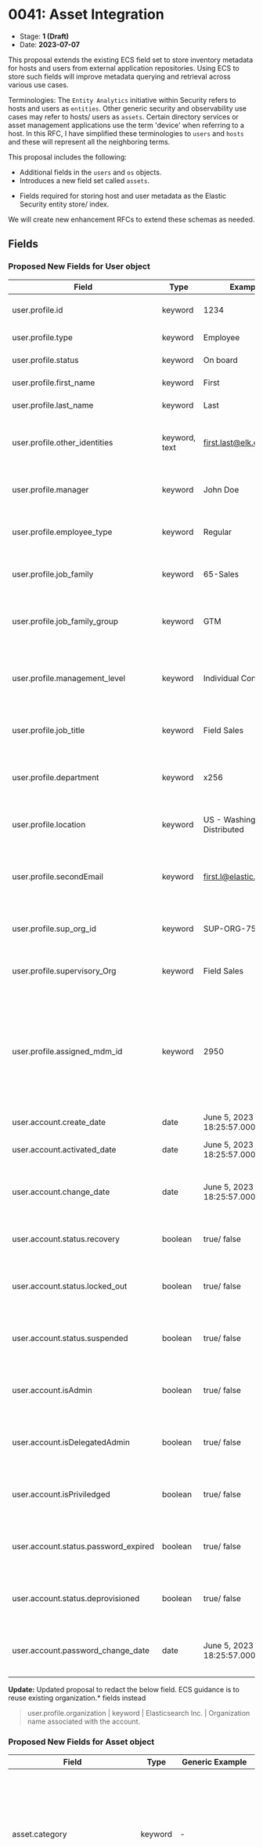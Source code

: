 # 0041: Asset Integration
<!-- Leave this ID at 0000. The ECS team will assign a unique, contiguous RFC number upon merging the initial stage of this RFC. -->

- Stage: **1 (Draft)** <!-- Update to reflect target stage. See https://elastic.github.io/ecs/stages.html -->
- Date: **2023-07-07** <!-- The ECS team sets this date at merge time. This is the date of the latest stage advancement. -->

<!--
As you work on your RFC, use the "Stage N" comments to guide you in what you should focus on, for the stage you're targeting.
Feel free to remove these comments as you go along.
-->

<!--
Stage 0: Provide a high level summary of the premise of these changes. Briefly describe the nature, purpose, and impact of the changes. ~2-5 sentences.
-->

<!--
Stage 1: If the changes include field additions or modifications, please create a folder titled as the RFC number under rfcs/text/. This will be where proposed schema changes as standalone YAML files or extended example mappings and larger source documents will go as the RFC is iterated upon.
-->

This proposal extends the existing ECS field set to store inventory metadata for hosts and users from external application repositories. Using ECS to store such fields will improve metadata querying and retrieval across various use cases.

Terminologies:
The `Entity Analytics` initiative within Security refers to hosts and users as `entities`. Other generic security and observability use cases may refer to hosts/ users as `assets`. Certain directory services or asset management applications use the term 'device' when referring to a host.  In this RFC, I have simplified these terminologies to `users` and `hosts` and these will represent all the neighboring terms.

This proposal includes the following:
* Additional fields in the `users` and `os` objects.
* Introduces a new field set called `assets`.
<!-- * Additional fields in the `host` object --->
* Fields required for storing host and user metadata as the Elastic Security entity store/ index. 

We will create new enhancement RFCs to extend these schemas as needed.

<!--
Stage X: Provide a brief explanation of why the proposal is being marked as abandoned. This is useful context for anyone revisiting this proposal or considering similar changes later on.
-->

## Fields

<!--
Stage 1: Describe at a high level how this change affects fields. Include new or updated yml field definitions for all of the essential fields in this draft. While not exhaustive, the fields documented here should be comprehensive enough to deeply evaluate the technical considerations of this change. The goal here is to validate the technical details for all essential fields and to provide a basis for adding experimental field definitions to the schema. Use GitHub code blocks with yml syntax formatting, and add them to the corresponding RFC folder.
-->

### Proposed New Fields for User object

Field | Type | Example | Description
--- | --- | --- | ---
user.profile.id	| keyword	| 1234	| User ID from the identity datasource.
user.profile.type	| keyword	| Employee	| Type of user account.
user.profile.status	| keyword |	On board	| Status of the user account.
user.profile.first_name	| keyword |	First	| First Name of the User.
user.profile.last_name	| keyword |	Last	| Last Name of the user.
user.profile.other_identities	| keyword, text |	first.last@elk.elastic.co	| Array of additional user identities (usually email addresses).
user.profile.manager	| keyword |	John Doe	| Assigned Manager for the user account.
user.profile.employee_type	| keyword |	Regular | Further classification type for the user account.
user.profile.job_family	| keyword |	65-Sales	| Job family associated with the user account.
user.profile.job_family_group	| keyword |	GTM	| Job family group associated with the user account.
user.profile.management_level	| keyword |	Individual Contributor	| If the user account is identified as a Manager or Individual contributor.
user.profile.job_title	| keyword |	Field Sales	| Job title assigned to the user account.
user.profile.department	| keyword |	x256	| Department name associated with the user account.
user.profile.location	| keyword |	US - Washington - Distributed	| Assigned location for the user account.
user.profile.secondEmail	| keyword |	first.l@elastic.co	| Additional email addresses associated with the user account.
user.profile.sup_org_id	| keyword |	SUP-ORG-75	| Primary organization ID for the user account.
user.profile.supervisory_Org	| keyword |	Field Sales	| Primary organization name for the user account.
user.profile.assigned_mdm_id	| keyword |	2950	| The primary host identifier (usually `asset.id` value) assigned to the user. This field acts as a correlation identifier for the host event document.
user.account.create_date	| date |	June 5, 2023 @ 18:25:57.000	| Date account was created.
user.account.activated_date	| date |	June 5, 2023 @ 18:25:57.000	| Date account was activated.
user.account.change_date	| date |	June 5, 2023 @ 18:25:57.000	| Date user account record was last updated at source
user.account.status.recovery	| boolean |	true/ false	| A flag indicating if account is in recovery
user.account.status.locked_out	| boolean |	true/ false	| A flag indicating if account is currently locked out
user.account.status.suspended	| boolean |	true/ false	| A flag indicating if account has been suspended
user.account.isAdmin	| boolean |	true/ false	| A flag indicating if account is an Admin account
user.account.isDelegatedAdmin	| boolean |	true/ false	| A flag indicating if account has Delegated Admin rights
user.account.isPriviledged	| boolean |	true/ false	| A flag indicating if account is a Privileged account
user.account.status.password_expired	| boolean |	true/ false	| A flag indicating if account password has expired.
user.account.status.deprovisioned	| boolean |	true/ false	| A flag indicating if account has been deprovisioned
user.account.password_change_date	| date |	June 5, 2023 @ 18:25:57.000	| Last date/time when account password was updated

**Update:**
Updated proposal to redact the below field. ECS guidance is to reuse existing organization.* fields instead 

> user.profile.organization	| keyword |	Elasticsearch Inc.	| Organization name associated with the account.

### Proposed New Fields for Asset object

Field | Type | Generic Example |	User Entity Example | Host Entity Example | Description
--- | --- | --- | --- | --- | ---
asset.category	| keyword |	-	        | Null	                | hardware	                | A further classification of the asset type beyond event.category. For example, for host assets {hardware, virtual, container, node}. For user assets {NULL ?}
asset.type	    | keyword |	-	        | Null	                | workstation	            | A sub classification of asset. For host assets {workstation, S3, Compute}. For user assets {NULL?}.
asset.id	    | keyword |	-	        | 00uhs72c27s6PiK7x1t7	| 2950	                    | A unique ID for the asset. For inventory integrations, it's the id generated from inventory data source.
asset.name	    | keyword |	-	        | Sourin Paul	        | Sourin Paul Macbook Pro	| A common name for the asset.
asset.vendor	| keyword |	-           |	-	                | Apple	                    | Used primarily for 'Host' entities, the vendor name or brand associated with the asset.
asset.product	| keyword |	-           |	-	                | MacBook Pro	            | Used primarily for 'Host' entities, the product name associated with the asset.
asset.model	    | keyword |	-           |	-	                |TBD	                    | Used primarily for 'Host' entities, the model name or number associated with this asset.
asset.version	| keyword |	-           |	-	                | TBD	                    | Used primarily for 'Host' entities, the version or year associated with the asset.
asset.owner	    | keyword |	-           |	-	                | sourin.paul@elastic.co	| The primary user entity identifier (usually an email address) who owns the 'Host' asset.
asset.priority	| keyword |	Priority 1	| -                     | -                         | A priority classification for the asset obtained from outside the solution, such as from some external CMDB or Directory service.
asset.criticality	| keyword |	Critical	| - | -                                         | A criticality classification obtained from outside the solution, such as from some external CMDB or Directory service.
asset.business_unit	| keyword |	Analyst Experience	| - | -                                 | Business Unit associated with the asset (user or host).
asset.costCenter	| keyword |	Security - Protections | - | -                              | Cost Center associated with the asset (user or host).
asset.cost_center_hierarchy	| keyword |	Engineering	 | - | -                                | Additional cost center information associated with the asset (user or host).
asset.status	    | keyword         |	ACTIVE      | - | -                                 | Current status of the asset in the inventory datasource.
asset.last_status_change_date	| date |	June 5, 2023 @ 18:25:57.000	| - | -             | The most recent date/time when the asset.status was updated.
asset.create_date	            | date |	June 5, 2023 @ 18:25:57.001	| - | -             | For users, it's the hire date. For other assets, it's the in-service date.
asset.end_date	                | date |	June 5, 2023 @ 18:25:57.002	| - | -             | For users, it's the termination date; for other assets, it's the out-of-service date.
asset.first_seen	            | date |	June 5, 2023 @ 18:25:57.003	| - | -             | The first date/time the directory service or the security solution observed this asset.
asset.last_seen	                | date |	June 5, 2023 @ 18:25:57.004	| - | -             | The most recent date/time the directory service or the security solution observed this asset.
asset.last_updated	            | date |	June 5, 2023 @ 18:25:57.005	| - | -             | The most recent date/time this asset was updated in directory services.
asset.serial_number	            | keyword	| C02FG1G1MD6T	| - | -             |		Serial number of the asset.
asset.tags	                    | keyword	  | watch, mdmaccess		| - | -             |	Tags assigned at the MDM.
asset.assigned_users	          | keyword	  | user1@email.com, user2@email.com		| - | -             |	List of user ids (usually email addresses) assigned to the asset. The value from the `asset.owner` field should always be included.
asset.assigned_users_are_admin	| boolean	  | TRUE	| - | -             |		Flag to identify if the assigned users have admin privileges.
asset.is_managed	              | boolean	  | TRUE			| - | -             | If asset is managed by the organization.
asset.last_enrolled_date	      | date	    | June 5, 2023 @ 18:25:57.005		| - | -             |	The most recent date/time the asset checked in with MDM.
asset.data_classification	      | keyword	  | restricted		| - | -             |	Data classification tier for the asset.
asset.installed_extensions 	| keyword	  | Nested objects	  | List of installed extensions along with their metadata
asset.installed_applications	| keyword	    | Nested objects	  | List of installed applications along with their metadata

#### Nesting of existing risk.* fields under asset object

We have a set of risk.* fields in ECS. A quick reference to past risk.* RFCs:

* [Initial Risk RFC](https://github.com/elastic/ecs/blob/main/rfcs/text/0031-risk-fields.md)
* [Risk Score Extenstions](https://github.com/elastic/ecs/pull/2236)

These risk.* fields can be further nested under the asset.*

### Proposed New Fields for os.* object
Field | Type | Example | Description
--- | --- | --- | ---
os.build	| keyword		| 22F66   | Host OS Build information



<!--
Stage 2: Add or update all remaining field definitions. The list should now be exhaustive. The goal here is to validate the technical details of all remaining fields and to provide a basis for releasing these field definitions as beta in the schema. Use GitHub code blocks with yml syntax formatting, and add them to the corresponding RFC folder.
-->

## Usage

<!--
Stage 1: Describe at a high-level how these field changes will be used in practice. Real world examples are encouraged. The goal here is to understand how people would leverage these fields to gain insights or solve problems. ~1-3 paragraphs.
-->

* As part of Entity Analytics, we are ingesting metadata about Users and from various external vendor applications. We are storing all ingested metadata in Elasticsearch. After we map these fields to ECS, we will enrich these ingested events for risk-scoring scenarios (e.g., context enrichments) and detecting advanced analytics (UEBA) use cases.

### Example of Hosts and Users stored in ES

* This schema will persist `Observed` (queried) entities from the ingested security log dataset in an Entity store. This entity store can be further extended to meet broader Asset Management needs.

* Additional enrichment use cases for existing prebuilt detection rules will leverage these ECS fields.




## Source data

<!--
Stage 1: Provide a high-level description of example sources of data. This does not yet need to be a concrete example of a source document, but instead can simply describe a potential source (e.g. nginx access log). This will ultimately be fleshed out to include literal source examples in a future stage. The goal here is to identify practical sources for these fields in the real world. ~1-3 sentences or unordered list.
-->

There are many sources of asset inventory repositories. In the mid-term, we are planning to ingest data from the following application providers:

### User (Identity) repository sources:
* Azure Active Directory
* Active Directory DS
* Okta
* Workday
* GSuite
* GitHub

### Host repository sources:
* Azure Active Directory
* Jamf
* Active Directory DS
* MS Intune
* ServiceNow Asset CMDB

### Examples of source data:

#### Subset of User fields from Okta:

```json
{
  "@timestamp": "2023-07-04T09:57:19.786056-05:00",
  "event": {
    "action": "user-discovered"
  },
  "okta": {
    "id": "userid",
    "status": "RECOVERY",
    "created": "2023-06-02T09:33:00.189752+09:30",
    "activated": "0001-01-01T00:00:00Z",
    "statusChanged": "2023-06-02T09:33:00.189752+09:30",
    "lastLogin": "2023-06-02T09:33:00.189752+09:30",
    "lastUpdated": "2023-06-02T09:33:00.189753+09:30",
    "passwordChanged": "2023-06-02T09:33:00.189753+09:30",
    "type": {
      "id": "typeid"
    },
    "profile": {
      "login": "name.surname@example.com",
      "email": "name.surname@example.com",
      "firstName": "name",
      "lastName": "surname"
    },
    "credentials": {
      "password": {},
      "provider": {
        "type": "OKTA",
        "name": "OKTA"
      }
    },
    "_links": {
      "self": {
        "href": "https://localhost/api/v1/users/userid"
      }
    }
  },
  "user": {
    "id": "userid"
  },
  "labels": {
    "identity_source": "okta-1"
  }
}
```

<!--
Stage 2: Included a real world example source document. Ideally this example comes from the source(s) identified in stage 1. If not, it should replace them. The goal here is to validate the utility of these field changes in the context of a real world example. Format with the source name as a ### header and the example document in a GitHub code block with json formatting, or if on the larger side, add them to the corresponding RFC folder.
-->


<!--
Stage 3: Add more real world example source documents so we have at least 2 total, but ideally 3. Format as described in stage 2.
-->

### Examples of Real-world mapping: 

#### Mapping User object from Okta into ECS (partial):
```yml
description: Pipeline for processing User logs.
processors:
  - set:
      field: ecs.version
      tag: set_ecs_version
      value: 8.8.0
  - set:
      field: event.kind
      tag: set_event_kind
      value: asset
  - set:
      field: event.category
      tag: set_event_category
      value: ['iam']
  - set:
      field: event.type
      tag: set_event_type
      value: ['user','info']
  - rename:
      field: okta.id
      target_field: entityanalytics_okta.user.id
      tag: rename_user_id
      ignore_missing: true
  - append:
      field: related.user
      value: '{{{entityanalytics_okta.user.id}}}'
      tag: append_user_id_into_related_user
      allow_duplicates: false
      if: ctx.entityanalytics_okta?.user?.id != null
  - script:
      lang: painless
      description: Set User Account Status properties.
      tag: painless_set_user_account_status
      if: ctx.okta?.status != null
      source: |-
        if (ctx.user == null) {
          ctx.user = new HashMap();
        }
        if (ctx.user.account == null) {
          ctx.user.account = new HashMap();
        }
        if (ctx.user.account.status == null) {
          ctx.user.account.status = new HashMap();
        }
        ctx.user.account.status.put('recovery', false);
        ctx.user.account.status.put('locked_out', false);
        ctx.user.account.status.put('suspended', false);
        ctx.user.account.status.put('password_expired', false);
        ctx.user.account.status.put('deprovisioned', false);
        def status = ctx.okta.status.toLowerCase();
        if (['recovery', 'locked_out', 'suspended', 'password_expired', 'deprovisioned'].contains(status)) {
          ctx.user.account.status[status] = true;
        }
      on_failure:
        - append:
            field: error.message
            value: 'Processor {{{_ingest.on_failure_processor_type}}} with tag {{{_ingest.on_failure_processor_tag}}} in pipeline {{{_ingest.pipeline}}} failed with message: {{{_ingest.on_failure_message}}}'
  - rename:
      field: okta.status
      target_field: entityanalytics_okta.user.status
      tag: rename_user_status
      ignore_missing: true
  - set:
      field: asset.status
      copy_from: entityanalytics_okta.user.status
      tag: set_asset_status
      ignore_empty_value: true
  - set:
      field: user.profile.status
      copy_from: entityanalytics_okta.user.status
      tag: set_user_profile_status
      ignore_empty_value: true
  - date:
      field: okta.created
      target_field: entityanalytics_okta.user.created
      tag: date_user_created
      formats:
        - ISO8601
      if: ctx.okta?.created != null && ctx.okta.created != ''
      on_failure:
        - remove:
            field: okta.created
        - append:
            field: error.message
            value: 'Processor {{{_ingest.on_failure_processor_type}}} with tag {{{_ingest.on_failure_processor_tag}}} in pipeline {{{_ingest.pipeline}}} failed with message: {{{_ingest.on_failure_message}}}'
  - set:
      field: user.account.create_date
      copy_from: entityanalytics_okta.user.created
      tag: set_user_account_create_date
      ignore_empty_value: true
  - set:
      field: asset.create_date
      copy_from: entityanalytics_okta.user.created
      tag: set_asset_create_date
      ignore_empty_value: true
  - date:
      field: okta.activated
      target_field: entityanalytics_okta.user.activated
      tag: date_user_activated
      formats:
        - ISO8601
      if: ctx.okta?.activated != null && ctx.okta.activated != ''
      on_failure:
        - remove:
            field: okta.activated
        - append:
            field: error.message
            value: 'Processor {{{_ingest.on_failure_processor_type}}} with tag {{{_ingest.on_failure_processor_tag}}} in pipeline {{{_ingest.pipeline}}} failed with message: {{{_ingest.on_failure_message}}}'
  - set:
      field: user.account.activated_date
      copy_from: entityanalytics_okta.user.activated
      tag: set_user_account_activated_date
      ignore_empty_value: true
  - date:
      field: okta.statusChanged
      target_field: entityanalytics_okta.user.status_changed
      tag: date_user_status_changed
      formats:
        - ISO8601
      if: ctx.okta?.statusChanged != null && ctx.okta.statusChanged != ''
      on_failure:
        - remove:
            field: okta.statusChanged
        - append:
            field: error.message
            value: 'Processor {{{_ingest.on_failure_processor_type}}} with tag {{{_ingest.on_failure_processor_tag}}} in pipeline {{{_ingest.pipeline}}} failed with message: {{{_ingest.on_failure_message}}}'
  - set:
      field: user.account.change_date
      copy_from: entityanalytics_okta.user.status_changed
      tag: set_user_account_change_date
      ignore_empty_value: true
  - set:
      field: asset.last_status_change_date
      copy_from: entityanalytics_okta.user.status_changed
      tag: set_asset_last_status_change_date
      ignore_empty_value: true
  - date:
      field: okta.lastLogin
      target_field: entityanalytics_okta.user.last_login
      tag: date_user_last_login
      formats:
        - ISO8601
      if: ctx.okta?.lastLogin != null && ctx.okta.lastLogin != ''
      on_failure:
        - remove:
            field: okta.lastLogin
        - append:
            field: error.message
            value: 'Processor {{{_ingest.on_failure_processor_type}}} with tag {{{_ingest.on_failure_processor_tag}}} in pipeline {{{_ingest.pipeline}}} failed with message: {{{_ingest.on_failure_message}}}'
  - set:
      field: asset.last_seen
      copy_from: entityanalytics_okta.user.last_login
      tag: set_asset_last_seen
      ignore_empty_value: true
  - date:
      field: okta.lastUpdated
      target_field: entityanalytics_okta.user.last_updated
      tag: date_user_last_updated
      formats:
        - ISO8601
      if: ctx.okta?.lastUpdated != null && ctx.okta.lastUpdated != ''
      on_failure:
        - remove:
            field: okta.lastUpdated
        - append:
            field: error.message
            value: 'Processor {{{_ingest.on_failure_processor_type}}} with tag {{{_ingest.on_failure_processor_tag}}} in pipeline {{{_ingest.pipeline}}} failed with message: {{{_ingest.on_failure_message}}}'
  - set:
      field: asset.last_updated
      copy_from: entityanalytics_okta.user.last_updated
      tag: set_asset_last_seen
      ignore_empty_value: true
  - date:
      field: okta.passwordChanged
      target_field: entityanalytics_okta.user.password_changed
      tag: date_user_password_changed
      formats:
        - ISO8601
      if: ctx.okta?.passwordChanged != null && ctx.okta.passwordChanged != ''
      on_failure:
        - remove:
            field: okta.passwordChanged
        - append:
            field: error.message
            value: 'Processor {{{_ingest.on_failure_processor_type}}} with tag {{{_ingest.on_failure_processor_tag}}} in pipeline {{{_ingest.pipeline}}} failed with message: {{{_ingest.on_failure_message}}}'
  - set:
      field: user.account.password_change_date
      copy_from: entityanalytics_okta.user.password_changed
      tag: set_user_account_password_change_date
      ignore_empty_value: true
  - rename:
      field: okta.type
      target_field: entityanalytics_okta.user.type
      tag: rename_user_type
      ignore_missing: true
  - rename:
      field: okta.transitioningToStatus
      target_field: entityanalytics_okta.user.transitioning_to_status
      tag: user_transitioning_to_status
      ignore_missing: true
  - rename:
      field: okta.profile.login
      target_field: entityanalytics_okta.user.profile.login
      tag: rename_user_profile_login
      ignore_missing: true
  - append:
      field: related.user
      value: '{{{entityanalytics_okta.user.profile.login}}}'
      tag: append_user_profile_login_into_related_user
      allow_duplicates: false
      if: ctx.entityanalytics_okta?.user?.profile?.login != null
  - set:
      field: user.name
      copy_from: entityanalytics_okta.user.profile.login
      tag: set_user_name
      ignore_empty_value: true
  - rename:
      field: okta.profile.email
      target_field: entityanalytics_okta.user.profile.email
      tag: rename_user_profile_email
      ignore_missing: true
  - set:
      field: user.email
      copy_from: entityanalytics_okta.user.profile.email
      tag: set_user_email
      ignore_empty_value: true
  - append:
      field: related.user
      value: '{{{entityanalytics_okta.user.profile.email}}}'
      tag: append_user_profile_email_into_related_user
      allow_duplicates: false
      if: ctx.entityanalytics_okta?.user?.profile?.email != null
  - rename:
      field: okta.profile.secondEmail
      target_field: entityanalytics_okta.user.profile.second_email
      tag: rename_user_profile_second_email
      ignore_missing: true
  - append:
      field: related.user
      value: '{{{entityanalytics_okta.user.profile.second_email}}}'
      tag: append_user_profile_second_email_into_related_user
      allow_duplicates: false
      if: ctx.entityanalytics_okta?.user?.profile?.second_email != null
  - set:
      field: user.profile.other_identities
      copy_from: entityanalytics_okta.user.profile.second_email
      tag: set_user_profile_other_identities
      ignore_empty_value: true
  - set:
      field: user.profile.secondEmail
      copy_from: entityanalytics_okta.user.profile.second_email
      tag: set_user_profile_secondEmail
      ignore_empty_value: true
  - rename:
      field: okta.profile.firstName
      target_field: entityanalytics_okta.user.profile.first_name
      tag: rename_user_profile_first_name
      ignore_missing: true
  - append:
      field: related.user
      value: '{{{entityanalytics_okta.user.profile.first_name}}}'
      tag: append_user_profile_first_name_into_related_user
      allow_duplicates: false
      if: ctx.entityanalytics_okta?.user?.profile?.first_name != null
  - set:
      field: user.profile.first_name
      copy_from: entityanalytics_okta.user.profile.first_name
      tag: set_user_profile_first_name
      ignore_empty_value: true
  - rename:
      field: okta.profile.lastName
      target_field: entityanalytics_okta.user.profile.last_name
      tag: rename_user_profile_last_name
      ignore_missing: true
  - append:
      field: related.user
      value: '{{{entityanalytics_okta.user.profile.last_name}}}'
      tag: append_user_profile_last_name_into_related_user
      allow_duplicates: false
      if: ctx.entityanalytics_okta?.user?.profile?.last_name != null
  - set:
      field: user.profile.last_name
      copy_from: entityanalytics_okta.user.profile.last_name
      tag: set_user_profile_last_name
      ignore_empty_value: true
  - rename:
      field: okta.profile.middleName
      target_field: entityanalytics_okta.user.profile.middle_name
      tag: rename_user_profile_middle_name
      ignore_missing: true
  - append:
      field: related.user
      value: '{{{entityanalytics_okta.user.profile.middle_name}}}'
      tag: append_user_profile_middle_name_into_related_user
      allow_duplicates: false
      if: ctx.entityanalytics_okta?.user?.profile?.middle_name != null
  - rename:
      field: okta.profile.honorificPrefix
      target_field: entityanalytics_okta.user.profile.honorific.prefix
      tag: rename_user_profile_honorific_prefix
      ignore_missing: true
  - rename:
      field: okta.profile.honorificSuffix
      target_field: entityanalytics_okta.user.profile.honorific.suffix
      tag: rename_user_profile_honorific_suffix
      ignore_missing: true
  - rename:
      field: okta.profile.title
      target_field: entityanalytics_okta.user.profile.title
      tag: rename_user_profile_title
      ignore_missing: true
  - set:
      field: user.profile.job_title
      copy_from: entityanalytics_okta.user.profile.title
      tag: set_user_profile_job_title
      ignore_empty_value: true
  - rename:
      field: okta.profile.displayName
      target_field: entityanalytics_okta.user.profile.display_name
      tag: rename_user_profile_display_name
      ignore_missing: true
  - append:
      field: related.user
      value: '{{{entityanalytics_okta.user.profile.display_name}}}'
      tag: append_user_profile_display_name_into_related_user
      allow_duplicates: false
      if: ctx.entityanalytics_okta?.user?.profile?.display_name != null
  - set:
      field: user.full_name
      copy_from: entityanalytics_okta.user.profile.display_name
      tag: set_user_full_name
      ignore_empty_value: true
  - set:
      field: asset.name
      copy_from: entityanalytics_okta.user.profile.display_name
      tag: set_asset_name
      ignore_empty_value: true
  - rename:
      field: okta.profile.nickName
      target_field: entityanalytics_okta.user.profile.nick_name
      tag: rename_user_profile_nick_name
      ignore_missing: true
  - append:
      field: related.user
      value: '{{{entityanalytics_okta.user.profile.nick_name}}}'
      tag: append_user_profile_nick_name_into_related_user
      allow_duplicates: false
      if: ctx.entityanalytics_okta?.user?.profile?.nick_name != null
  - rename:
      field: okta.profile.profileUrl
      target_field: entityanalytics_okta.user.profile.url
      tag: rename_user_profile_url
      ignore_missing: true
  - rename:
      field: okta.profile.primaryPhone
      target_field: entityanalytics_okta.user.profile.primary_phone
      tag: rename_user_profile_primary_phone
      ignore_missing: true
  - set:
      field: user.profile.primaryPhone
      copy_from: entityanalytics_okta.user.profile.primary_phone
      tag: set_user_profile_primaryPhone
      ignore_empty_value: true
  - rename:
      field: okta.profile.mobilePhone
      target_field: entityanalytics_okta.user.profile.mobile_phone
      tag: rename_user_profile_mobile_phone
      ignore_missing: true
  - set:
      field: user.profile.mobile_phone
      copy_from: entityanalytics_okta.user.profile.mobile_phone
      tag: set_user_profile_mobile_phone
      ignore_empty_value: true
  - rename:
      field: okta.profile.streetAddress
      target_field: entityanalytics_okta.user.profile.street_address
      tag: rename_user_profile_street_address
      ignore_missing: true
  - rename:
      field: okta.profile.city
      target_field: entityanalytics_okta.user.profile.city
      tag: rename_user_profile_city
      ignore_missing: true
  - rename:
      field: okta.profile.state
      target_field: entityanalytics_okta.user.profile.state
      tag: rename_user_profile_state
      ignore_missing: true
  - rename:
      field: okta.profile.zipCode
      target_field: entityanalytics_okta.user.profile.zip_code
      tag: rename_user_profile_zip_code
      ignore_missing: true
  - rename:
      field: okta.profile.countryCode
      target_field: entityanalytics_okta.user.profile.country_code
      tag: rename_user_profile_country_code
      ignore_missing: true
  - rename:
      field: okta.profile.postalAddress
      target_field: entityanalytics_okta.user.profile.postal_address
      tag: rename_user_profile_postal_address
      ignore_missing: true
  - rename:
      field: okta.profile.preferredLanguage
      target_field: entityanalytics_okta.user.profile.preferred_language
      tag: rename_user_profile_preferred_language
      ignore_missing: true
  - rename:
      field: okta.profile.locale
      target_field: entityanalytics_okta.user.profile.locale
      tag: rename_user_profile_locale
      ignore_missing: true
  - rename:
      field: okta.profile.timezone
      target_field: entityanalytics_okta.user.profile.timezone
      tag: rename_user_profile_timezone
      ignore_missing: true
  - rename:
      field: okta.profile.userType
      target_field: entityanalytics_okta.user.profile.user_type
      tag: rename_user_profile_user_type
      ignore_missing: true
  - set:
      field: user.profile.type
      copy_from: entityanalytics_okta.user.profile.user_type
      tag: set_user_profile_type
      ignore_empty_value: true
  - rename:
      field: okta.profile.employeeNumber
      target_field: entityanalytics_okta.user.profile.employee_number
      tag: rename_user_profile_employee_number
      ignore_missing: true
  - append:
      field: related.user
      value: '{{{entityanalytics_okta.user.profile.employee_number}}}'
      tag: append_user_profile_employee_number_into_related_user
      allow_duplicates: false
      if: ctx.entityanalytics_okta?.user?.profile?.employee_number != null
  - set:
      field: user.profile.id
      copy_from: entityanalytics_okta.user.profile.employee_number
      tag: set_user_profile_id
      ignore_empty_value: true
  - rename:
      field: okta.profile.costCenter
      target_field: entityanalytics_okta.user.profile.cost_center
      tag: rename_user_profile_cost_center
      ignore_missing: true
  - set:
      field: asset.costCenter
      copy_from: entityanalytics_okta.user.profile.cost_center
      tag: set_asset_costCenter
      ignore_empty_value: true
  - rename:
      field: okta.profile.organization
      target_field: entityanalytics_okta.user.profile.organization
      tag: rename_user_profile_organization
      ignore_missing: true
  - set:
      field: organization.name
      copy_from: entityanalytics_okta.user.profile.organization
      tag: set_user_profile_organization
      ignore_empty_value: true

```

 
#### AzureAD Hosts


## Scope of impact

<!--
Stage 2: Identifies scope of impact of changes. Are breaking changes required? Should deprecation strategies be adopted? Will significant refactoring be involved? Break the impact down into:
 * Ingestion mechanisms (e.g. beats/logstash)
 * Usage mechanisms (e.g. Kibana applications, detections)
 * ECS project (e.g. docs, tooling)
The goal here is to research and understand the impact of these changes on users in the community and development teams across Elastic. 2-5 sentences each.
-->

* Ingestion mechanisms: Entity Analytics fleet integrations are the primary ingesting mechanism for this dataset.

* Usage mechanism: Elastic Security solution (Entity Analytics & Threat Hunting workflows) will be the primary user of the proposed ECS fields and values.



## Concerns

<!--
Stage 1: Identify potential concerns, implementation challenges, or complexity. Spend some time on this. Play devil's advocate. Try to identify the sort of non-obvious challenges that tend to surface later. The goal here is to surface risks early, allow everyone the time to work through them, and ultimately document resolution for posterity's sake.
-->

* In stage1, @jasonrhodes identified fields from o11y use cases and a potential conflict: https://github.com/elastic/ecs/pull/2215#pullrequestreview-1498781860

<!--
Stage 2: Document new concerns or resolutions to previously listed concerns. It's not critical that all concerns have resolutions at this point, but it would be helpful if resolutions were taking shape for the most significant concerns.
-->

<!--
Stage 3: Document resolutions for all existing concerns. Any new concerns should be documented along with their resolution. The goal here is to eliminate risk of churn and instability by ensuring all concerns have been addressed.
-->

## People

The following are the people that consulted on the contents of this RFC.

* @sourinpaul | author
* @andrewkroh | subject matter expert
* @jamiehynds | subject matter expert
* @lauravoicu | subject matter expert
* @MikePaquette | subject matter expert
* @sourinpaul | sponsor

<!--
Who will be or has been consulted on the contents of this RFC? Identify authorship and sponsorship, and optionally identify the nature of involvement of others. Link to GitHub aliases where possible. This list will likely change or grow stage after stage.

e.g.:

* @Yasmina | author
* @Monique | sponsor
* @EunJung | subject matter expert
* @JaneDoe | grammar, spelling, prose
* @Mariana
-->


## References

<!-- Insert any links appropriate to this RFC in this section. -->

### RFC Pull Requests

<!-- An RFC should link to the PRs for each of it stage advancements. -->

* Stage 0: https://github.com/elastic/ecs/pull/2215
* Stage 1: https://github.com/elastic/ecs/pull/2233

<!--
* Stage 1: https://github.com/elastic/ecs/pull/NNN
...
-->
